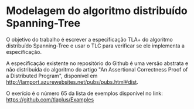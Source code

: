 # Modelagem do algoritmo distribuído Spanning-Tree

O objetivo do trabalho é escrever a especificação TLA+ do algoritmo distribuído Spanning-Tree e usar o TLC para verificar se ele implementa a especificação.

A especificação existente no repositório do Github é uma versão abstrata e não distribuída do algoritmo do artigo "An Assertional Correctness Proof of a Distributed Program", disponível em http://lamport.azurewebsites.net/pubs/pubs.html#dist. 

O exerício é o número 65 da lista de exemplos disponível no link: https://github.com/tlaplus/Examples
